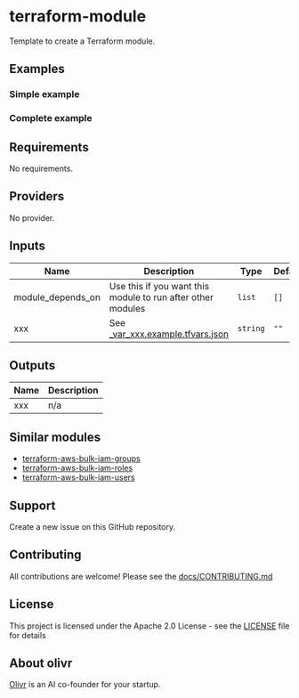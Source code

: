 # terraform-module

Template to create a Terraform module.

## Examples

### Simple example

### Complete example

<!-- auto-terraform-docs -->

## Requirements

No requirements.

## Providers

No provider.

## Inputs

| Name              | Description                                                       | Type     | Default | Required |
| ----------------- | ----------------------------------------------------------------- | -------- | ------- | :------: |
| module_depends_on | Use this if you want this module to run after other modules       | `list`   | `[]`    |    no    |
| xxx               | See [\_var_xxx.example.tfvars.json](_var_xxx.example.tfvars.json) | `string` | `""`    |    no    |

## Outputs

| Name | Description |
| ---- | ----------- |
| xxx  | n/a         |

<!-- auto-terraform-docs -->

## Similar modules

- [terraform-aws-bulk-iam-groups](https://github.com/olivr-com/terraform-aws-bulk-iam-groups)
- [terraform-aws-bulk-iam-roles](https://github.com/olivr-com/terraform-aws-bulk-iam-roles)
- [terraform-aws-bulk-iam-users](https://github.com/olivr-com/terraform-aws-bulk-iam-users)

<!-- auto-support -->

## Support

Create a new issue on this GitHub repository.

<!-- auto-support -->
<!-- auto-contribute -->

## Contributing

All contributions are welcome! Please see the [docs/CONTRIBUTING.md](docs/CONTRIBUTING.md)

<!-- auto-contribute -->
<!-- auto-license -->

## License

This project is licensed under the Apache 2.0 License - see the [LICENSE](LICENSE) file for details

<!-- auto-license -->
<!-- auto-about-org -->

## About olivr

[Olivr](https://olivr.com) is an AI co-founder for your startup.

<!-- auto-about-org -->
